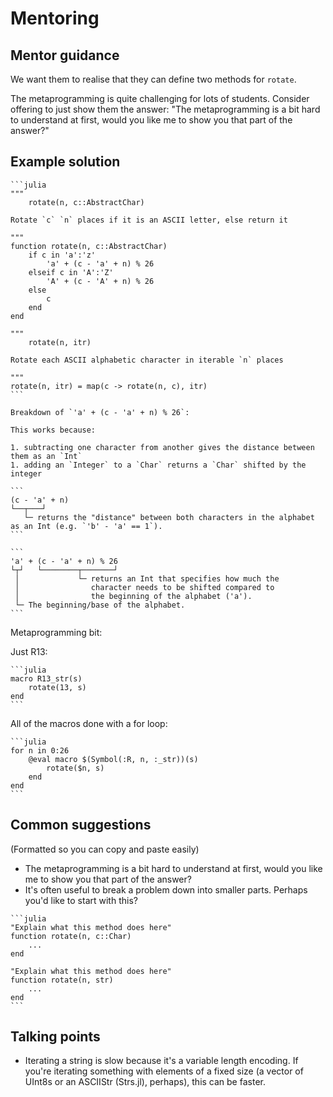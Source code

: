 # Mentoring

## Mentor guidance

We want them to realise that they can define two methods for `rotate`.

The metaprogramming is quite challenging for lots of students. Consider offering to just show them the answer: "The metaprogramming is a bit hard to understand at first, would you like me to show you that part of the answer?"


## Example solution

````
```julia
"""
    rotate(n, c::AbstractChar)

Rotate `c` `n` places if it is an ASCII letter, else return it

"""
function rotate(n, c::AbstractChar)
    if c in 'a':'z'
        'a' + (c - 'a' + n) % 26
    elseif c in 'A':'Z'
        'A' + (c - 'A' + n) % 26
    else
        c
    end
end

"""
    rotate(n, itr)

Rotate each ASCII alphabetic character in iterable `n` places

"""
rotate(n, itr) = map(c -> rotate(n, c), itr)
```

Breakdown of `'a' + (c - 'a' + n) % 26`:

This works because:

1. subtracting one character from another gives the distance between them as an `Int`
1. adding an `Integer` to a `Char` returns a `Char` shifted by the integer

```
(c - 'a' + n)
└──┬───┘
   └─ returns the "distance" between both characters in the alphabet as an Int (e.g. `'b' - 'a' == 1`).
```

```
'a' + (c - 'a' + n) % 26
└┬┘   └────────┬───────┘
 │             └─ returns an Int that specifies how much the
 │                character needs to be shifted compared to
 │                the beginning of the alphabet ('a').
 └─ The beginning/base of the alphabet.
```
````

Metaprogramming bit:

Just R13:

````
```julia
macro R13_str(s)
    rotate(13, s)
end
```
````

All of the macros done with a for loop:

````
```julia
for n in 0:26
    @eval macro $(Symbol(:R, n, :_str))(s)
        rotate($n, s)
    end
end
```
````


## Common suggestions

(Formatted so you can copy and paste easily)

- The metaprogramming is a bit hard to understand at first, would you like me to show you that part of the answer?
- It's often useful to break a problem down into smaller parts. Perhaps you'd like to start with this?

````
```julia
"Explain what this method does here"
function rotate(n, c::Char)
    ...
end

"Explain what this method does here"
function rotate(n, str)
    ...
end
```
````


## Talking points

- Iterating a string is slow because it's a variable length encoding. If you're iterating something with elements of a fixed size (a vector of UInt8s or an ASCIIStr (Strs.jl), perhaps), this can be faster.
